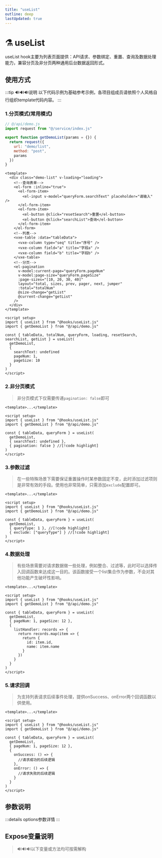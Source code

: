 ```yaml
---
title: "useList"
outline: deep
lastUpdated: true
---
```


# ⚗️ useList

useList hook主要为列表页面提供：API请求、参数绑定、重置、查询及数据处理能力，兼容分页及非分页两种通用后台数据返回形式。

## 使用方式

:::tip 🔊🔊🔊说明
以下代码示例为基础参考示例，各项目组成员请依照个人风格自行组织template代码内容。
:::

### 1.分页模式(常用模式)

```js
// @/api/demo.js
import request from "@/service/index.js"

export function getDemoList(params = {}) {
  return request({
    url: "demo/list",
    method: "post",
    params
  })
}
```

```vue
<template>
  <div class="demo-list" v-loading="loading">
    <!--查询表单-->
    <el-form :inline="true">
      <el-form-item>
        <el-input v-model="queryForm.searchText" placeholder="请输入" />
      </el-form-item>
      <el-form-item>
        <el-button @click="resetSearch">重置</el-button>
        <el-button @click="searchList">查询</el-button>
      </el-form-item>
    </el-form>
    <!--列表-->
    <vxe-table :data="tableData">
      <vxe-column type="seq" title="序号" />
      <vxe-column field="a" title="字段a" />
      <vxe-column field="b" title="字段b" />
    </vxe-table>
    <!--分页-->
    <el-pagination
      v-model:current-page="queryForm.pageNum"
      v-model:page-size="queryForm.pageSize"
      :page-sizes="[10, 20, 30, 40]"
      layout="total, sizes, prev, pager, next, jumper"
      :total="totalNum"
      @size-change="getList"
      @current-change="getList"
    />
  </div>
</template>

<script setup>
import { useList } from "@hooks/useList.js"
import { getDemoList } from "@/api/demo.js"

const { tableData, totalNum, queryForm, loading, resetSearch, searchList, getList } = useList(
  getDemoList,
  {
    searchText: undefined
    pageNum: 1,
    pageSize: 10
  }
)
</script>
```

### 2.非分页模式

> 非分页模式下仅需要传递`pagination: false`即可

```vue
<template>...</template>

<script setup>
import { useList } from "@hooks/useList.js"
import { getDemoList } from "@/api/demo.js"

const { tableData, queryForm } = useList(
  getDemoList,
  { searchText: undefined },
  { pagination: false } //[!code highlight]
)
</script>
```

### 3.参数过滤

> 在一些特殊场景下需要保证重置操作时某参数固定不变，此时添加过滤项则是非常有效的手段。使用也非常简单，只需添加`exclude`配置即可。

```vue
<template>...</template>

<script setup>
import { useList } from "@hooks/useList.js"
import { getDemoList } from "@/api/demo.js"

const { tableData, queryForm } = useList(
  getDemoList,
  { queryType: 1 }, //[!code highlight]
  { exclude: ["queryType"] } //[!code highlight]
)
</script>
```

### 4.数据处理

> 有些场景需要对请求数据做一些处理，例如整合、过滤等，此时可以选择传入回调函数来达成这一目的。该函数接受一个list集合作为参数，不会对其他功能产生破坏性影响。

```vue {10-19}
<template>...</template>

<script setup>
import { useList } from "@hooks/useList.js"
import { getDemoList } from "@/api/demo.js"

const { tableData, queryForm } = useList(
  getDemoList,
  { pageNum: 1, pageSize: 12 },
  {
    listHandler: records => {
      return records.map(item => {
        return {
          id: item.id,
          name: item.name
        }
      })
    }
  }
)
</script>
```

### 5.请求回调

> 为支持列表请求后续事件处理，提供onSuccess、onError两个回调函数以供使用。

```vue {10-17}
<template>...</template>

<script setup>
import { useList } from "@hooks/useList.js"
import { getDemoList } from "@/api/demo.js"

const { tableData, queryForm } = useList(
  getDemoList,
  { pageNum: 1, pageSize: 12 },
  {
    onSuccess: () => {
      //请求成功的后续逻辑
    },
    onError: () => {
      //请求失败的后续逻辑
    }
  }
)
</script>
```

<script setup>
import JgActbtn from '@components/actbtn/src/actbtn.vue'
import { InfoFilled } from '@element-plus/icons-vue' 
const propsData = [
  {
    params: "apiRequest",
    desc:"请求方法",
    paramType:"Function",
    isRequired:"true",
    initValue:"-"
  },
  {
    params: "query",
    desc:"请求参数",
    paramType:"Object",
    isRequired:"false",
    initValue:"{}"
  },
  {
    params: "options",
    desc:"请求配置",
    paramType:"Object",
    isRequired:"false",
    initValue:"{}"
  },
]

const optionData = [
  {
    params: "pagination",
    desc:"分页模式",
    paramType:"Boolean",
    isRequired:"false",
    initValue:"true"
  },
  {
    params: "exclude",
    desc:"参数过滤",
    paramType:"Array<string>",
    isRequired:"false",
    initValue:"[]"
  },
  {
    params: "listHandler",
    desc:"数据处理",
    paramType:"Function",
    isRequired:"false",
    initValue:"null"
  },
  {
    params: "onSuccess",
    desc:"请求成功回调",
    paramType:"Function",
    isRequired:"false",
    initValue:"null"
  },
  {
    params: "onError",
    desc:"请求错误回调",
    paramType:"Function",
    isRequired:"false",
    initValue:"null"
  },
]

const responseData = [
  {
    params: "tableData",
    desc:"列表数据",
    paramType:"Ref<T[]>",
  },
  {
    params: "totalNum",
    desc:"数据总条数",
    paramType:"Ref<number>",
  },
  {
    params: "loading",
    desc:"数据加载状态",
    paramType:"Ref<boolean>",
  },
   {
    params: "queryForm",
    desc:"查询参数",
    paramType:"Ref<Record<string, any>>",
  },
   {
    params: "searchList",
    desc:"查询方法",
    paramType:"Function",
  },
  {
    params: "resetSearch",
    desc:"重置方法",
    paramType:"Function",
  },
  {
    params: "getList",
    desc:"数据请求",
    paramType:"Function",
  }
]

</script>

## 参数说明

<el-table border :data="propsData" stripe>
  <el-table-column prop="params" label="参数"/>
  <el-table-column prop="desc" label="说明"/>
  <el-table-column prop="paramType" label="类型">
    <template #default={row}>
      {{row.paramType}}
      <el-tooltip v-if="row.paramType == 'Enum'" content="'input' | 'output'" placement="bottom">
        <el-icon><InfoFilled /></el-icon>
      </el-tooltip>
    </template>
  </el-table-column>
  <el-table-column prop="isRequired" label="是否必填" />
  <el-table-column prop="initValue" label="默认值" />
</el-table>

:::details options参数详情
<el-table border :data="optionData" stripe>
<el-table-column prop="params" label="参数"/>
<el-table-column prop="desc" label="说明"/>
<el-table-column prop="paramType" label="类型" />
<el-table-column prop="isRequired" label="是否必填" />
<el-table-column prop="initValue" label="默认值" />
</el-table>
:::

## Expose变量说明

> 🔊🔊🔊以下变量或方法均可按需解构

<el-table border :data="responseData" stripe>
<el-table-column prop="params" label="返回值"/>
<el-table-column prop="desc" label="描述"/>
<el-table-column prop="paramType" label="类型"/>
</el-table>
